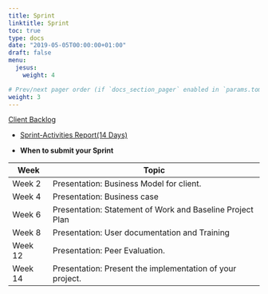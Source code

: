 ```yaml
---
title: Sprint
linktitle: Sprint
toc: true
type: docs
date: "2019-05-05T00:00:00+01:00"
draft: false
menu:
  jesus:
    weight: 4

# Prev/next pager order (if `docs_section_pager` enabled in `params.toml`)
weight: 3
---
```


[Client Backlog](https://drive.google.com/drive/folders/1PcZvy1P72nArqj_gmKSX8ELw8jTpe8_N?usp=sharing)
*   [Sprint-Activities Report(14 Days)]()


- **When to submit your Sprint**


| Week    | Topic                                                     |
|---------|-----------------------------------------------------------|
| Week 2  | Presentation: Business Model for client.                  |
| Week 4  | Presentation: Business case                               |
| Week 6  | Presentation: Statement of Work and Baseline Project Plan |
| Week 8  | Presentation: User documentation and Training             |
| Week 12 | Presentation: Peer Evaluation.                            |
| Week 14 | Presentation: Present the implementation of your project. |
